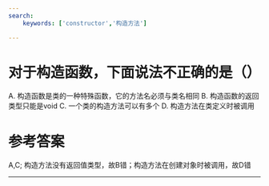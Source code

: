 ```yaml
---
search:
    keywords: ['constructor','构造方法']

---
```



# 对于构造函数，下面说法不正确的是（）

A. 构造函数是类的一种特殊函数，它的方法名必须与类名相同
B. 构造函数的返回类型只能是void
C. 一个类的构造方法可以有多个
D. 构造方法在类定义时被调用

# 参考答案

A,C;
构造方法没有返回值类型，故B错；构造方法在创建对象时被调用，故D错


---